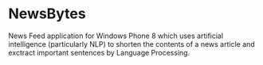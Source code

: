 # NewsBytes
News Feed application for Windows Phone 8 which uses artificial intelligence (particularly NLP) to shorten the contents of a news article and exctract important sentences by Language Processing.
